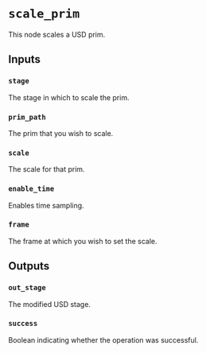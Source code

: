 # `scale_prim`

This node scales a USD prim.

## Inputs

### `stage`
The stage in which to scale the prim. 

### `prim_path`
The prim that you wish to scale. 

### `scale`
The scale for that prim. 

### `enable_time`
Enables time sampling. 

### `frame`
The frame at which you wish to set the scale. 

## Outputs

### `out_stage`
The modified USD stage. 

### `success`
Boolean indicating whether the operation was successful.
